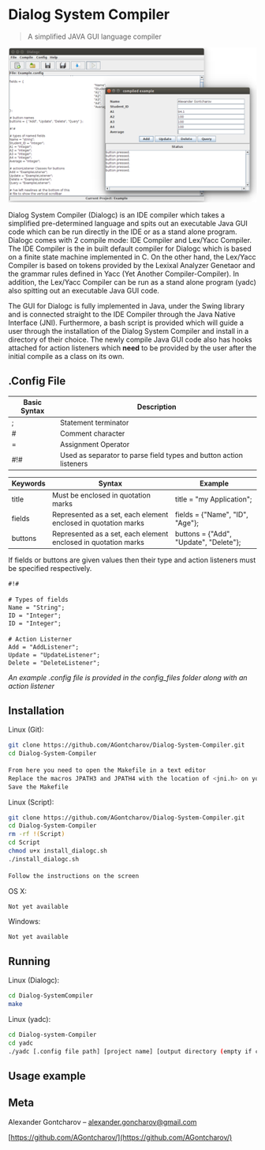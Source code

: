 # Dialog System Compiler
> A simplified JAVA GUI language compiler

![](dialogcOverview.png)

Dialog System Compiler (Dialogc) is an IDE compiler which takes a simplified pre-determined language and spits out an executable Java GUI code which can be run directly in the IDE or as a stand alone program. Dialogc comes with 2 compile mode: IDE Compiler and Lex/Yacc Compiler. The IDE Compiler is the in built default compiler for Dialogc which is based on a finite state machine implemented in C. On the other hand, the Lex/Yacc Compiler is based on tokens provided by the Lexixal Analyzer Genetaor and the grammar rules defined in Yacc (Yet Another Compiler-Compiler). In addition, the Lex/Yacc Compiler can be run as a stand alone program (yadc) also spitting out an executable Java GUI code.

The GUI for Dialogc is fully implemented in Java, under the Swing library and is connected straight to the IDE Compiler through the Java Native Interface (JNI). Furthermore, a bash script is provided which will guide a user through the installation of the Dialog System Compiler and install in a directory of their choice. The newly compile Java GUI code also has hooks attached for action listeners which __need__ to be provided by the user after the initial compile as a class on its own.

## .Config File

| Basic Syntax |                             Description                             |
|--------------|---------------------------------------------------------------------|
| ;            | Statement terminator                                                |
| #            | Comment character                                                   |
| =            | Assignment Operator                                                 |
| #!#          | Used as separator to parse field types and button action listeners  |

| Keywords |                              Syntax                              |                 Example                 |
|----------|------------------------------------------------------------------|-----------------------------------------|
| title    | Must be enclosed in quotation marks                              | title = "my Application";               |
| fields   | Represented as a set, each element enclosed in quotation marks   | fields = {"Name", "ID", "Age"};         |
| buttons  | Represented as a set, each element enclosed in quotation marks   | buttons = {"Add", "Update", "Delete"};  |

If fields or buttons are given values then their type and action listeners must be specified respectively.

```
#!#

# Types of fields
Name = "String";
ID = "Integer";
ID = "Integer";

# Action Listerner
Add = "AddListener";
Update = "UpdateListener";
Delete = "DeleteListener";
```

_An example .config file is provided in the config_files folder along with an action listener_

## Installation

Linux (Git):

```sh
git clone https://github.com/AGontcharov/Dialog-System-Compiler.git
cd Dialog-System-Compiler

From here you need to open the Makefile in a text editor
Replace the macros JPATH3 and JPATH4 with the location of <jni.h> on your system
Save the Makefile
```

Linux (Script):

```sh
git clone https://github.com/AGontcharov/Dialog-System-Compiler.git
cd Dialog-System-Compiler
rm -rf !(Script)
cd Script
chmod u+x install_dialogc.sh
./install_dialogc.sh

Follow the instructions on the screen
```

OS X:
```
Not yet available
```

Windows:

```sh
Not yet available
```
## Running

Linux (Dialogc):

```sh
cd Dialog-SystemCompiler
make
```

Linux (yadc):

```sh
cd Dialog-system-Compiler
cd yadc
./yadc [.config file path] [project name] [output directory (empty if cwd)]
```

## Usage example

## Meta

Alexander Gontcharov – alexander.goncharov@gmail.com

[https://github.com/AGontcharov/](https://github.com/AGontcharov/)
